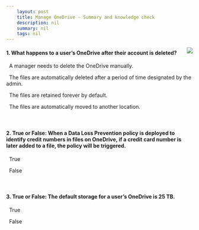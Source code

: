 ```yaml
---
    layout: post
    title: Manage OneDrive - Summary and knowledge check
    description: nil
    summary: nil
    tags: nil
---
```



 <a target="_blank" href="https://docs.microsoft.com/en-us/learn/modules/m365-onedrive-collaboration-manage/summary-knowledge-check/"><i class="fas fa-external-link-alt"></i> </a>
 <img align="right" src="https://docs.microsoft.com/en-us/learn/achievements/manage-onedrive.svg">
####  1. What happens to a user’s OneDrive after their account is deleted?


<i class='far fa-square'></i> &nbsp;&nbsp;A manager needs to delete the OneDrive manually.

<i class='fas fa-check-square' style='color: Dodgerblue;'></i> &nbsp;&nbsp;The files are automatically deleted after a period of time designated by the admin.

<i class='far fa-square'></i> &nbsp;&nbsp;The files are retained forever by default.

<i class='far fa-square'></i> &nbsp;&nbsp;The files are automatically moved to another location.
<br />
<br />
<br />

####  2. True or False: When a Data Loss Prevention policy is deployed to identify credit numbers in files on OneDrive, if a credit card number is later added to a file, the policy will be triggered.


<i class='fas fa-check-square' style='color: Dodgerblue;'></i> &nbsp;&nbsp;True

<i class='far fa-square'></i> &nbsp;&nbsp;False
<br />
<br />
<br />

####  3. True or False: The default storage for a user’s OneDrive is 25 TB.


<i class='far fa-square'></i> &nbsp;&nbsp;True

<i class='fas fa-check-square' style='color: Dodgerblue;'></i> &nbsp;&nbsp;False
<br />
<br />
<br />
